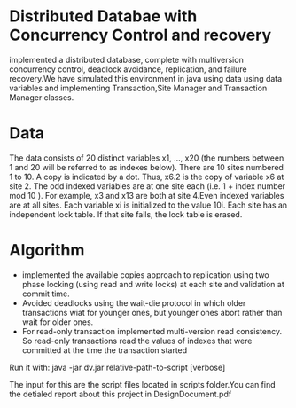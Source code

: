 # Distributed Databae with Concurrency Control and recovery

implemented a distributed database, complete with multiversion concurrency control, deadlock avoidance, replication, and
failure recovery.We have simulated this environment in java using data using data variables and implementing Transaction,Site Manager and Transaction Manager classes.

# Data

The data consists of 20 distinct variables x1, ..., x20 (the numbers between 1 and 20 will be referred to as indexes below). There are 10 sites numbered 1 to 10. A copy is indicated by a dot. Thus, x6.2 is the copy of variable x6 at site 2. The odd indexed variables are at one site each (i.e. 1 + index number mod 10 ). For example, x3 and x13 are both at site 4.Even indexed variables are at all sites. Each variable xi is initialized to the value 10i. Each site has an independent lock table. If that site fails, the lock table is erased.

# Algorithm

-  implemented the available copies approach to replication using two phase locking (using read and write locks) at each site and validation at commit time. 
- Avoided deadlocks using the wait-die protocol in which older transactions wiat for younger ones, but younger ones abort rather than wait for older ones.
- For read-only transaction implemented multi-version read consistency. So read-only transactions read the values of indexes that were committed at the time the transaction started
 
Run it with:
java -jar dv.jar relative-path-to-script [verbose]

The input for this are the script files located in scripts folder.You can find the detialed report about this project in DesignDocument.pdf
